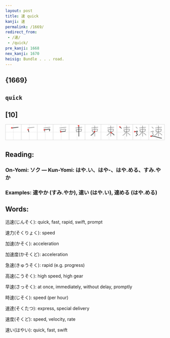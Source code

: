 ```yaml
---
layout: post
title: 速 quick
kanji: 速
permalink: /1669/
redirect_from:
 - /速/
 - /quick/
pre_kanji: 1668
nex_kanji: 1670
heisig: Bundle . . . road.
---
```


## {1669}

## `quick`

## [10]

<div class="stroke"><img src="../images/E9809F.png" /></div>

## Reading:

### On-Yomi: ソク &mdash; Kun-Yomi: はや.い、はや-、はや.める、すみ.やか

### Examples: 速やか (すみ.やか), 速い (はや.い), 速める (はや.める)

## Words:

迅速(じんそく): quick, fast, rapid, swift, prompt

速力(そくりょく): speed

加速(かそく): acceleration

加速度(かそくど): acceleration

急速(きゅうそく): rapid (e.g. progress)

高速(こうそく): high speed, high gear

早速(さっそく): at once, immediately, without delay, promptly

時速(じそく): speed (per hour)

速達(そくたつ): express, special delivery

速度(そくど): speed, velocity, rate

速い(はやい): quick, fast, swift
